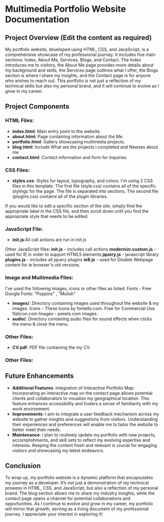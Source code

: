 # Multimedia Portfolio Website Documentation

## Project Overview (Edit the content as required)

My portfolio website, developed using HTML, CSS, and JavaScript, is a comprehensive showcase of my professional journey. It includes five main sections: Index, About Me, Services, Blogs, and Contact. The Index introduces me to visitors, the About Me page provides more details about my background and skills, the Services page outlines what I offer, the Blogs section is where I share my insights, and the Contact page is for anyone who wishes to reach out. This portfolio is not just a reflection of my technical skills but also my personal brand, and it will continue to evolve as I grow in my career.

## Project Components

### HTML Files:

-   **index.html**: Main entry point to the website.
-   **about.html**: Page containing information about the Me.
-   **portfolio.html**: Gallery showcasing multimedia projects.
-   **blog.html**: Include What are the projects i completed and Newses about me
-   **contact.html**: Contact information and form for inquiries.

### CSS Files:

-   **styles.css**: Styles for layout, typography, and colors.
I'm using 2 CSS files in this template. The first file (style.css) contains all of the specific stylings for the page. The file is separated into sections. The second file (plugins.css) contains all of the plugin libraries.

If you would like to edit a specific section of the site, simply find the appropriate label in the CSS file, and then scroll down until you find the appropriate style that needs to be edited.

### JavaScript File:

-   **init.js**:All call actions are run in init.js

Other JavaScript files:
**init.js** - includes call actions
**modernizr.custom.js** - used for IE in order to support HTML5 elements
**jquery.js** - javascript library
**plugins.js** - includes all jquery plugins
**ie8.js** - used for Disable Webpage content for ie browser's old versions.

### Image and Multimedia Files:

I've used the following images, icons or other files as listed.
Fonts - Free Google Fonts: "Poppins" , "Mulish"
-   **images/**:  Directory containing images used throughout the website & my images.
                  Icons - These Icons by fontello.com. Free for Commercial Use. flaticon.com
                  Images - pexels.com images.
-   **audio/**: Directory containing audio files for sound effects when clicks the menu & close the menu.

### Other Files:
-   **CV.pdf**: PDF file containing the my CV.

### Other Files:

## Future Enhancements

-   **Additional Features**: Integration of Interactive Portfolio Map: Incorporating an interactive map on the contact page allows potential clients and collaborators to visualize my geographical location. This feature enhances accessibility and fosters a sense of familiarity with my work environment.
-   **Improvements**:  I aim to integrate a user feedback mechanism across my website to gather insights and suggestions from visitors. Understanding their experiences and preferences will enable me to tailor the website to better meet their needs.
-   **Maintenance**: I plan to routinely update my portfolio with new projects, accomplishments, and skill sets to reflect my evolving expertise and interests. Keeping the content fresh and relevant is crucial for engaging visitors and showcasing my latest endeavors.

## Conclusion

To wrap up, my portfolio website is a dynamic platform that encapsulates my journey as a developer. It’s not just a demonstration of my technical prowess in HTML, CSS, and JavaScript, but also a reflection of my personal brand. The blog section allows me to share my industry insights, while the contact page opens a channel for potential collaborations and opportunities. As I continue to evolve and grow in my career, my portfolio will mirror that growth, serving as a living document of my professional journey. I appreciate your interest in exploring it!
